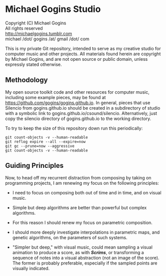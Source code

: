 # Michael Gogins Studio

Copyright (C) Michael Gogins<br>
All rights reserved<br>
http://michaelgogins.tumblr.com<br>
michael /dot/ gogins /at/ gmail /dot/ com

This is my private Git repository, intended to serve as my creative studio for computer music and other projects. All materials found herein are copyright by Michael Gogins, and are not open source or public domain, unless expressly stated otherwise.

## Methodology

My open source toolkit code and other resources for computer music, including some example pieces, may be found at https://github.com/gogins/gogins.github.io. In general, pieces that use Silencio from gogins.github.io should be created in a subdirectory of studio with a symbolic link to gogins.github.io/csound/silencio. Alternatively, just copy the silencio directory of gogins.github.io to the working directory.

To try to keep the size of this repository down run this periodically:

```
git count-objects -v --human-readable
git reflog expire --all --expire=now
git gc --prune=now --aggressive
git count-objects -v --human-readable
```

## Guiding Principles

Now, to head off my recurrent distraction from composing by taking on programming projects, I am renewing my focus on the following principles:

* I need to focus on composing both out of time and in time, and on visual music.

* Simple but deep algorithms are better than powerful but complex algorithms.

* For this reason I should renew my focus on parametric composition.

* I should more deeply investigate interpolations in parametric maps, and genetic algorithms, on the parameters of such systems.

* "Simpler but deep," with visual music, could mean sampling a visual animation to produce a score, as with _**Scrims**_, or transforming a sequence of notes into a visual abstraction (not an image of the score). The former is probably preferable, especially if the sampled points are visually indicated.



